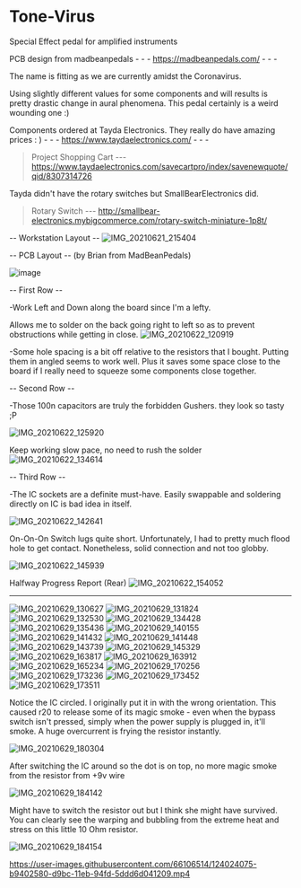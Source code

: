 # Tone-Virus
Special Effect pedal for amplified instruments

PCB design from madbeanpedals - - - https://madbeanpedals.com/ - - -

The name is fitting as we are currently amidst the Coronavirus.

Using slightly different values for some components and will results is pretty drastic change in aural phenomena. This pedal certainly is a weird wounding one :) 

Components ordered at Tayda Electronics. They really do have amazing prices : ) - - - https://www.taydaelectronics.com/ - - -

> Project Shopping Cart --- https://www.taydaelectronics.com/savecartpro/index/savenewquote/qid/8307314726

Tayda didn't have the rotary switches but SmallBearElectronics did.
> Rotary Switch --- http://smallbear-electronics.mybigcommerce.com/rotary-switch-miniature-1p8t/

-- Workstation Layout --
![IMG_20210621_215404](https://user-images.githubusercontent.com/66106514/122988479-caab8100-d36f-11eb-9101-7157977d134a.jpg)

-- PCB Layout -- (by Brian from MadBeanPedals)

![image](https://user-images.githubusercontent.com/66106514/122990435-edd73000-d371-11eb-9051-bfe8253e136f.png)

-- First Row --

-Work Left and Down along the board since I'm a lefty.

Allows me to solder on the back going right to left so as to prevent obstructions while getting in close.
![IMG_20210622_120919](https://user-images.githubusercontent.com/66106514/122988489-cbdcae00-d36f-11eb-8d23-b37d89496017.jpg)

-Some hole spacing is a bit off relative to the resistors that I bought. Putting them in angled seems to work well. Plus it saves some space close to the board if I really need to squeeze some components close together.

-- Second Row -- 

-Those 100n capacitors are truly the forbidden Gushers. they look so tasty ;P

![IMG_20210622_125920](https://user-images.githubusercontent.com/66106514/122988499-cda67180-d36f-11eb-86fc-17fa37f233ee.jpg)

Keep working slow pace, no need to rush the solder
![IMG_20210622_134614](https://user-images.githubusercontent.com/66106514/122988503-ced79e80-d36f-11eb-94ed-525658ddfe5f.jpg)

-- Third Row --

-The IC sockets are a definite must-have. Easily swappable and soldering directly on IC is bad idea in itself.

![IMG_20210622_142641](https://user-images.githubusercontent.com/66106514/122988509-d008cb80-d36f-11eb-9ef4-fb3f2eb6cdd8.jpg)

On-On-On Switch lugs quite short. Unfortunately, I had to pretty much flood hole to get contact. Nonetheless, solid connection and not too globby.

![IMG_20210622_145939](https://user-images.githubusercontent.com/66106514/122988518-d1d28f00-d36f-11eb-85b2-2572fad16b36.jpg)

Halfway Progress Report (Rear)
![IMG_20210622_154052](https://user-images.githubusercontent.com/66106514/122989188-866cb080-d370-11eb-817a-d8859f233904.jpg)

----------------------------------------------------------

![IMG_20210629_130627](https://user-images.githubusercontent.com/66106514/124023954-9746a300-d9bc-11eb-9b66-492498dbd85a.jpg)
![IMG_20210629_131824](https://user-images.githubusercontent.com/66106514/124023958-99106680-d9bc-11eb-9b83-5a55778a581a.jpg)
![IMG_20210629_132530](https://user-images.githubusercontent.com/66106514/124023963-9a419380-d9bc-11eb-9eb9-a1024f58012b.jpg)
![IMG_20210629_134428](https://user-images.githubusercontent.com/66106514/124023971-9b72c080-d9bc-11eb-908d-724af0808f68.jpg)
![IMG_20210629_135436](https://user-images.githubusercontent.com/66106514/124023977-9d3c8400-d9bc-11eb-955a-1b690a6d3949.jpg)
![IMG_20210629_140155](https://user-images.githubusercontent.com/66106514/124023982-9e6db100-d9bc-11eb-80bd-37fbcfcc5a43.jpg)
![IMG_20210629_141432](https://user-images.githubusercontent.com/66106514/124023990-a0d00b00-d9bc-11eb-9d07-ad1f6df13f61.jpg)
![IMG_20210629_141448](https://user-images.githubusercontent.com/66106514/124023998-a2013800-d9bc-11eb-8aeb-0f56b92994d3.jpg)
![IMG_20210629_143739](https://user-images.githubusercontent.com/66106514/124024005-a3cafb80-d9bc-11eb-8d8a-53ffc9511137.jpg)
![IMG_20210629_145329](https://user-images.githubusercontent.com/66106514/124024011-a4fc2880-d9bc-11eb-920d-a914dbb16c85.jpg)
![IMG_20210629_163817](https://user-images.githubusercontent.com/66106514/124024016-a62d5580-d9bc-11eb-8683-5bc92555cc6b.jpg)
![IMG_20210629_163912](https://user-images.githubusercontent.com/66106514/124024023-a7f71900-d9bc-11eb-8ed0-4a8cc5ccf11b.jpg)
![IMG_20210629_165234](https://user-images.githubusercontent.com/66106514/124024026-a9c0dc80-d9bc-11eb-94df-6730014a5c8d.jpg)
![IMG_20210629_170256](https://user-images.githubusercontent.com/66106514/124024030-aaf20980-d9bc-11eb-9bf1-6572d76016a4.jpg)
![IMG_20210629_173236](https://user-images.githubusercontent.com/66106514/124024034-acbbcd00-d9bc-11eb-8a75-dc68782e4729.jpg)
![IMG_20210629_173452](https://user-images.githubusercontent.com/66106514/124024045-ae859080-d9bc-11eb-997c-3fe7f26ee743.jpg)
![IMG_20210629_173511](https://user-images.githubusercontent.com/66106514/124024051-b2191780-d9bc-11eb-9376-a3b4fdce2082.jpg)

Notice the IC circled. I originally put it in with the wrong orientation. This caused r20 to release some of its magic smoke - even when the bypass switch isn't pressed, simply when the power supply is plugged in, it'll smoke. A huge overcurrent is frying the resistor instantly.

![IMG_20210629_180304](https://user-images.githubusercontent.com/66106514/124024058-b34a4480-d9bc-11eb-9fe5-913ac27302a4.jpg)

After switching the IC around so the dot is on top, no more magic smoke from the resistor from +9v wire

![IMG_20210629_184142](https://user-images.githubusercontent.com/66106514/124024064-b6453500-d9bc-11eb-83e5-ad78f822a682.jpg)

Might have to switch the resistor out but I think she might have survived. You can clearly see the warping and bubbling from the extreme heat and stress on this little 10 Ohm resistor.

![IMG_20210629_184154](https://user-images.githubusercontent.com/66106514/124024070-b7766200-d9bc-11eb-8c91-c5e41dc4a85f.jpg)


https://user-images.githubusercontent.com/66106514/124024075-b9402580-d9bc-11eb-94fd-5ddd6d041209.mp4



